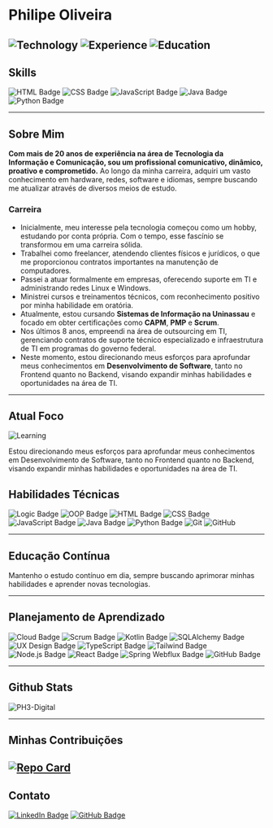 # Philipe Oliveira

![Technology](https://img.shields.io/badge/Technology-Expert-blue)
![Experience](https://img.shields.io/badge/Experience-20%2B%20Years-orange)
![Education](https://img.shields.io/badge/Education-Sistemas%20de%20Informação-green)
---
## Skills
![HTML Badge](https://img.shields.io/badge/HTML-5-orange)
![CSS Badge](https://img.shields.io/badge/CSS-3-blue)
![JavaScript Badge](https://img.shields.io/badge/JavaScript-ES6-yellow)
![Java Badge](https://img.shields.io/badge/Java-8-red)
![Python Badge](https://img.shields.io/badge/Python-3-blue)

---

## Sobre Mim

**Com mais de 20 anos de experiência na área de Tecnologia da Informação e Comunicação, sou um profissional comunicativo, dinâmico, proativo e comprometido.** Ao longo da minha carreira, adquiri um vasto conhecimento em hardware, redes, software e idiomas, sempre buscando me atualizar através de diversos meios de estudo.

### Carreira

- Inicialmente, meu interesse pela tecnologia começou como um hobby, estudando por conta própria. Com o tempo, esse fascínio se transformou em uma carreira sólida.
- Trabalhei como freelancer, atendendo clientes físicos e jurídicos, o que me proporcionou contratos importantes na manutenção de computadores.
- Passei a atuar formalmente em empresas, oferecendo suporte em TI e administrando redes Linux e Windows.
- Ministrei cursos e treinamentos técnicos, com reconhecimento positivo por minha habilidade em oratória.
- Atualmente, estou cursando **Sistemas de Informação na Uninassau** e focado em obter certificações como **CAPM**, **PMP** e **Scrum**.
- Nos últimos 8 anos, empreendi na área de outsourcing em TI, gerenciando contratos de suporte técnico especializado e infraestrutura de TI em programas do governo federal.
- Neste momento, estou direcionando meus esforços para aprofundar meus conhecimentos em **Desenvolvimento de Software**, tanto no Frontend quanto no Backend, visando expandir minhas habilidades e oportunidades na área de TI.

---

## Atual Foco

![Learning](https://img.shields.io/badge/Learning-Software%20Development-blueviolet)

Estou direcionando meus esforços para aprofundar meus conhecimentos em Desenvolvimento de Software, tanto no Frontend quanto no Backend, visando expandir minhas habilidades e oportunidades na área de TI.

## Habilidades Técnicas

![Logic Badge](https://img.shields.io/badge/Logic-Propositional-purple)
![OOP Badge](https://img.shields.io/badge/OOP-Concepts-green)
![HTML Badge](https://img.shields.io/badge/HTML-5-orange)
![CSS Badge](https://img.shields.io/badge/CSS-3-blue)
![JavaScript Badge](https://img.shields.io/badge/JavaScript-ES6-yellow)
![Java Badge](https://img.shields.io/badge/Java-8-red)
![Python Badge](https://img.shields.io/badge/Python-3-blue)
![Git](https://img.shields.io/badge/Git-F05032.svg?style=flat&logo=git&logoColor=white)
![GitHub](https://img.shields.io/badge/GitHub-100000?style=flat&logo=github&logoColor=white)

---

## Educação Contínua

Mantenho o estudo contínuo em dia, sempre buscando aprimorar minhas habilidades e aprender novas tecnologias.

---
## Planejamento de Aprendizado

![Cloud Badge](https://img.shields.io/badge/Cloud-AWS%20%7C%20Azure-blueviolet)
![Scrum Badge](https://img.shields.io/badge/Scrum-Master-orange)
![Kotlin Badge](https://img.shields.io/badge/Kotlin-Programming-blue)
![SQLAlchemy Badge](https://img.shields.io/badge/SQLAlchemy-Python-yellow)
![UX Design Badge](https://img.shields.io/badge/UX-Design-brightgreen)
![TypeScript Badge](https://img.shields.io/badge/TypeScript-Javascript-lightgrey)
![Tailwind Badge](https://img.shields.io/badge/Tailwind-CSS-green)
![Node.js Badge](https://img.shields.io/badge/Node.js-Javascript-brightgreen)
![React Badge](https://img.shields.io/badge/React-Javascript-blue)
![Spring Webflux Badge](https://img.shields.io/badge/Spring-Webflux-olive)
![GitHub Badge](https://img.shields.io/badge/GitHub-Certification-black)

---

## Github Stats
![PH3-Digital](https://github-readme-stats.vercel.app/api?username=ph3-digital&show_icons=true&bg_color=0D1117&border_color=30A3DC&icon_color=30A3DC&title_color=0056B3&text_color=FFF)

---
## Minhas Contribuições
[![Repo Card](https://github-readme-stats.vercel.app/api/pin/?username=ph3-digital&repo=dio-lab-open-source&bg_color=0D1117&border_color=30A3DC&show_icons=true&icon_color=30A3DC&title_color=0056B3&text_color=FFF)](https://github.com/ph3-digital/dio-lab-open-source)
---

## Contato

[![LinkedIn Badge](https://img.shields.io/badge/LinkedIn-Philipe%20Oliveira-blue)](https://www.linkedin.com/in/philipe-oliveira-b0052a21/)
[![GitHub Badge](https://img.shields.io/badge/GitHub-PH3--Digital-black)](https://github.com/PH3-Digital/dio-lab-open-source)
